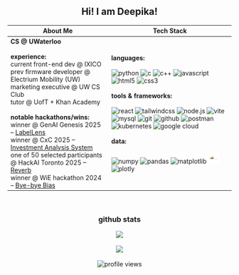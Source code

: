 <div align="center">
 
  ## Hi! I am Deepika!
</div>

| About Me | Tech Stack |
| --- | --- |
| **CS @ UWaterloo**<br><br>**experience:**<br>current front-end dev @ IXICO<br>prev firmware developer @ Electrium Mobility (UW)<br>marketing executive @ UW CS Club<br>tutor @ UofT + Khan Academy<br><br>**notable hackathons/wins:**<br>winner @ GenAI Genesis 2025 – [LabelLens](https://github.com/Deeppcodes/LabelLens)<br>winner @ CxC 2025 – [Investment Analysis System](https://github.com/Deeppcodes/Tech-Investment-Analysis)<br>one of 50 selected participants @ HackAI Toronto 2025 – [Reverb](https://github.com/Deeppcodes/Reverb)<br>winner @ WiE hackathon 2024 – [Bye-bye Bias](https://github.com/Deeppcodes/Email-Bias-Detector) | **languages:**<br><br><img src="https://cdn.jsdelivr.net/gh/devicons/devicon/icons/python/python-original.svg" width="25" height="25" alt="python"/> <img src="https://cdn.jsdelivr.net/gh/devicons/devicon/icons/c/c-original.svg" width="25" height="25" alt="c"/> <img src="https://cdn.jsdelivr.net/gh/devicons/devicon/icons/cplusplus/cplusplus-original.svg" width="25" height="25" alt="c++"/> <img src="https://cdn.jsdelivr.net/gh/devicons/devicon/icons/javascript/javascript-original.svg" width="25" height="25" alt="javascript"/> <img src="https://cdn.jsdelivr.net/gh/devicons/devicon/icons/html5/html5-original.svg" width="25" height="25" alt="html5"/> <img src="https://cdn.jsdelivr.net/gh/devicons/devicon/icons/css3/css3-original.svg" width="25" height="25" alt="css3"/><br><br>**tools & frameworks:**<br><br><img src="https://cdn.jsdelivr.net/gh/devicons/devicon/icons/react/react-original.svg" width="25" height="25" alt="react"/> <img src="https://upload.wikimedia.org/wikipedia/commons/d/d5/Tailwind_CSS_Logo.svg" width="25" height="25" alt="tailwindcss"/> <img src="https://cdn.jsdelivr.net/gh/devicons/devicon/icons/nodejs/nodejs-original.svg" width="25" height="25" alt="node.js"/> <img src="https://cdn.jsdelivr.net/gh/devicons/devicon/icons/vite/vite-original.svg" width="25" height="25" alt="vite"/> <img src="https://cdn.jsdelivr.net/gh/devicons/devicon/icons/mysql/mysql-original.svg" width="25" height="25" alt="mysql"/> <img src="https://cdn.jsdelivr.net/gh/devicons/devicon/icons/git/git-original.svg" width="25" height="25" alt="git"/> <img src="https://cdn.jsdelivr.net/gh/devicons/devicon/icons/github/github-original.svg" width="25" height="25" alt="github"/> <img src="https://cdn.jsdelivr.net/gh/devicons/devicon/icons/postman/postman-original.svg" width="25" height="25" alt="postman"/> <img src="https://cdn.jsdelivr.net/gh/devicons/devicon/icons/kubernetes/kubernetes-plain.svg" width="25" height="25" alt="kubernetes"/> <img src="https://cdn.jsdelivr.net/gh/devicons/devicon/icons/googlecloud/googlecloud-original.svg" width="25" height="25" alt="google cloud"/><br><br>**data:**<br><br><img src="https://cdn.jsdelivr.net/gh/devicons/devicon/icons/numpy/numpy-original.svg" width="25" height="25" alt="numpy"/> <img src="https://cdn.jsdelivr.net/gh/devicons/devicon/icons/pandas/pandas-original.svg" width="25" height="25" alt="pandas"/> <img src="https://cdn.jsdelivr.net/gh/devicons/devicon/icons/matplotlib/matplotlib-original.svg" width="25" height="25" alt="matplotlib"/> <img src="https://raw.githubusercontent.com/scikit-learn/scikit-learn/main/doc/logos/scikit-learn-logo.svg" width="25" height="25" alt="scikit-learn"/> <img src="https://cdn.jsdelivr.net/gh/devicons/devicon/icons/plotly/plotly-original.svg" width="25" height="25" alt="plotly"/> |

<br>

<div align="center">
  
  ### github stats
  
  <p align="center">
    <img src="https://github-readme-stats.vercel.app/api?username=Deeppcodes&show_icons=true&theme=tokyonight&hide_border=false" />
  </p>
  <p align="center">
    <img src="https://github-readme-stats.vercel.app/api/top-langs/?username=Deeppcodes&theme=tokyonight&layout=compact&hide_border=false" />
  </p>
  
</div>

<p align="center">
  <img src="https://visitor-badge.laobi.icu/badge?page_id=Deeppcodes.Deeppcodes" alt="profile views" />
</p>
